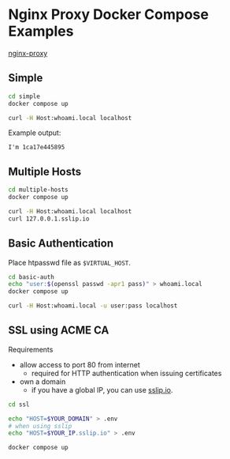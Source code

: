 # Nginx Proxy Docker Compose Examples

[nginx-proxy](https://github.com/nginx-proxy/nginx-proxy)

## Simple

```sh
cd simple
docker compose up
```

```sh
curl -H Host:whoami.local localhost
```

Example output:

```text
I'm 1ca17e445895
```

## Multiple Hosts

```sh
cd multiple-hosts
docker compose up
```

```sh
curl -H Host:whoami.local localhost
curl 127.0.0.1.sslip.io
```

## Basic Authentication

Place htpasswd file as `$VIRTUAL_HOST`.

```sh
cd basic-auth
echo "user:$(openssl passwd -apr1 pass)" > whoami.local
docker compose up
```

```sh
curl -H Host:whoami.local -u user:pass localhost
```

## SSL using ACME CA

Requirements

- allow access to port 80 from internet
  - required for HTTP authentication when issuing certificates
- own a domain
  - if you have a global IP, you can use [sslip.io](https://sslip.io/).

```sh
cd ssl
```

```sh
echo "HOST=$YOUR_DOMAIN" > .env
# when using sslip
echo "HOST=$YOUR_IP.sslip.io" > .env
```

```sh
docker compose up
```
